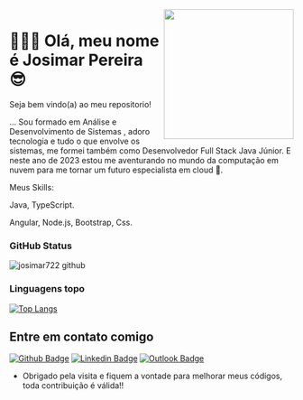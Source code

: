<img align='right' src="https://media.giphy.com/media/xT9IgzoKnwFNmISR8I/giphy.gif" width="230">

# 👨🏽‍💻 Olá, meu nome é Josimar Pereira 😎

Seja bem vindo(a) ao meu repositorio!
 
 
… Sou formado em Análise e Desenvolvimento de Sistemas , adoro tecnologia e tudo o que envolve os sistemas, me formei também como Desenvolvedor Full Stack Java Júnior. E neste ano de 2023 estou me aventurando no mundo da computação em nuvem para me tornar um futuro especialista em cloud 🙏.


Meus Skills:

Java,
TypeScript.

Angular,
Node.js,
Bootstrap,
Css.



### GitHub Status

![josimar722 github](https://github-readme-stats.vercel.app/api?username=josimar722&show_icons=true&hide_border=true)

### Linguagens topo
[![Top Langs](https://github-readme-stats.vercel.app/api/top-langs/?username=josimar722)](https://github.com/josimar722github-readme-stats)

 
 
## Entre em contato comigo 
[![Github Badge](https://img.shields.io/badge/-Github-000?style=flat-square&logo=Github&logoColor=white&link=link_do_seu_perfil_no_github)](https://github.com/Josimar722)
[![Linkedin Badge](https://img.shields.io/badge/-LinkedIn-blue?style=flat-square&logo=Linkedin&logoColor=white&link=link_do_seu_perfil_no_linkedin)](https://linkedin.com/in/josimar-pereira-a27511170)
[![Outlook Badge](https://img.shields.io/badge/-Outlook-blue?style=flat-square&logo=Gmail&logoColor=white&link=mailto:seu_email)](mailto:josimarpsantos14@hotmail.com)

- Obrigado pela visita e fiquem a vontade para melhorar meus códigos, toda contribuição é válida!! 

